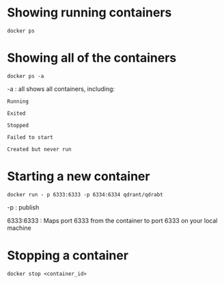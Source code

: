 # Showing running containers
```
docker ps
```

# Showing all of the containers
```
docker ps -a
```
-a : all
shows all containers, including:

    Running

    Exited

    Stopped

    Failed to start

    Created but never run

# Starting a new container
```
docker run - p 6333:6333 -p 6334:6334 qdrant/qdrabt
```
-p : publish


6333:6333  : Maps port 6333 from the container to port 6333 on your local machine

# Stopping a container
```
docker stop <container_id>
```
